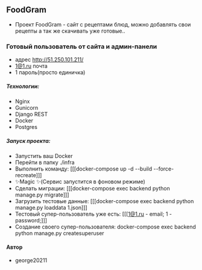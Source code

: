 ## FoodGram
- Проект FoodGram - сайт с рецептами блюд, можно добавлять свои рецепты а так же скачивать уже готовые..

### Готовый пользователь от сайта и админ-панели
- адрес http://51.250.101.211/
- 1@1.ru почта
- 1 пароль(просто единичка)

##### Технологии:
- Nginx
- Gunicorn
- Django REST
- Docker
- Postgres

##### Запуск проекта:
- Запустить ваш Docker
- Перейти в папку ./infra
- Выполнить команду:
[[[docker-compose up -d --build --force-recreate]]]
- ✨Magic ✨(Сервис запустится в фоновом режиме)
- Сделать миграции:
[[[docker-compose exec backend python manage.py migrate]]]
- Загрузить тестовые данные:
[[[docker-compose exec backend python manage.py loaddata 1.json]]]
- Тестовый супер-пользователь уже есть:
[[[1@1.ru - email;
1 - password;]]]
- Создание своего супер-пользователя:
docker-compose exec backend python manage.py createsuperuser

#### Автор
- george20211